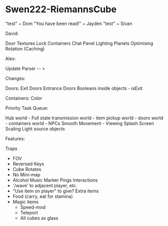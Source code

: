 Swen222-RiemannsCube
====================

"test" ~ Dom
"You have been read!" ~ Jayden
"test" ~ Sivan


David:

Door Textures
Lock
Containers
Chat Panel
Lighting
Planets
Optimising Rotation (Caching)

Alex:

Update Parser -- >

Changes:

Doors:
	Exit Doors
	Entrance Doors
	Booleans inside objects - isExit
	
Containers:
	Color


Priority Task Queue:

Hub
world - Full state transmission
world - item pickup
world - doors
world - containers
world - NPCs
Smooth Movement - Viewing
Splash Screen
Scaling
Light source objects


Features:

Traps
  - FOV
  - Reversed Keys
  - Cube Rotates
  - No Mini-map
  - Alcohol
Music
Marker
Pings
Interactions
  - '/wave' to adjacent player, etc.
  - "Use item on player" to give?
Extra items
  - Food (carry, eat for stamina)
  - Magic items
    - Speed-mod
    - Teleport
    - All cubes as glass

